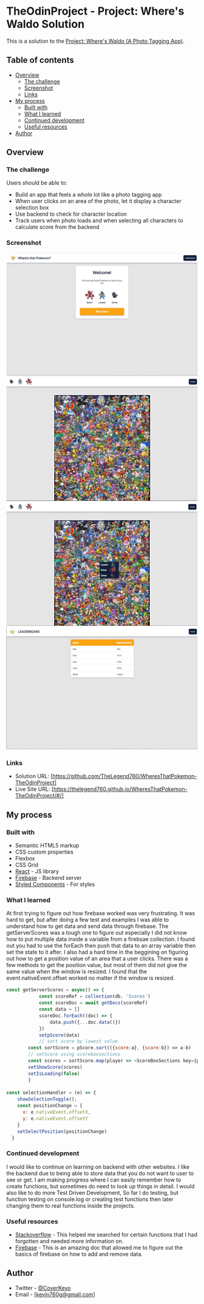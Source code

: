 # TheOdinProject - Project: Where's Waldo Solution

This is a solution to the [Project: Where's Waldo (A Photo Tagging App)](https://www.theodinproject.com/lessons/node-path-javascript-where-s-waldo-a-photo-tagging-app). 

## Table of contents

- [Overview](#overview)
  - [The challenge](#the-challenge)
  - [Screenshot](#screenshot)
  - [Links](#links)
- [My process](#my-process)
  - [Built with](#built-with)
  - [What I learned](#what-i-learned)
  - [Continued development](#continued-development)
  - [Useful resources](#useful-resources)
- [Author](#author)



## Overview

### The challenge

Users should be able to:

- Build an app that feels a whole lot like a photo tagging app
- When user clicks on an area of the photo, let it display a character selection box
- Use backend to check for character location
- Track users when photo loads and when selecting all characters to calculate score from the backend


### Screenshot

![](./screenshots/gamestart.JPG)
![](./screenshots/gamepage.JPG)
![](./screenshots/userclick.JPG)
![](./screenshots/leaderboard.JPG)


### Links

- Solution URL: [https://github.com/TheLegend760/WheresThatPokemon-TheOdinProject]
- Live Site URL: [https://thelegend760.github.io/WheresThatPokemon-TheOdinProject/#/]

## My process

### Built with

- Semantic HTML5 markup
- CSS custom properties
- Flexbox
- CSS Grid
- [React](https://reactjs.org/) - JS library
- [Firebase](https://firebase.google.com/) - Backend server
- [Styled Components](https://styled-components.com/) - For styles



### What I learned

At first trying to figure out how firebase worked was very frustrating. It was hard to get, but after doing a few test and examples I was able to understand how to get data and send data through firebase. The getServerScores was a tough one to figure out especially I did not know how to put multiple data inside a variable from a firebsae collection. I found out you had to use the forEach then push that data to an array variable then set the state to it after. I also had a hard time in the beggining on figuring out how to get a position value of an area that a user clicks. There was a few methods to get the position value, but most of them did not give the same value when the window is resized. I found that the event.nativeEvent.offset worked no matter if the window is resized. 


```js
const getServerScores = async() => {
            const scoreRef = collection(db, 'Scores')
            const scoreDoc = await getDocs(scoreRef)
            const data = []
            scoreDoc.forEach((doc) => {
                data.push({...doc.data()})
            })
            setpScore(data)
            // sort score by lowest value
        const sortScore = pScore.sort(({score:a}, {score:b}) => a-b)
        // setScore using scoreboxsections
        const scores = sortScore.map(player => <ScoreBoxSections key={player.id}><p>{player.name}</p><p>{player.score}s</p></ScoreBoxSections>)
        setShowScore(scores)
        setIsLoading(false)
        }

const selectionHandler = (e) => {
    showSelectionToggle();
    const positionChange = {
      x: e.nativeEvent.offsetX,
      y: e.nativeEvent.offsetY
    }
    setSelectPosition(positionChange)
  }

```


### Continued development

I would like to continue on learning on backend with other websites. I like the backend due to being able to store data that you do not want to user to see or get.
I am making progress where I can easily remember how to create functions, but sometimes do need to look up things in detail. I would also like to do more Test Driven Development, So far I do testing, but function testing on console.log or creating test functions then later changing them to real functions inside the projects.  


### Useful resources

- [Stackoverflow](https://www.stackoverflow.com) - This helped me searched for certain functions that I had forgotten and needed more information on. 
- [Firebase](https://firebase.google.com/docs/firestore) - This is an amazing doc that allowed me to figure out the basics of firebase on how to add and remove data.


## Author

- Twitter - [@CoverKevo](https://www.twitter.com/CoderKevo)
- Email - [kevin760g@gmail.com]


